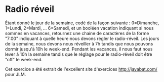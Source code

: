 
# Radio réveil #
Étant donné le jour de la semaine, codé de la façon suivante : 0=Dimanche,
1=Lundi, 2=Mardi, ... 6=Samedi, et un booléen vacation indiquant si nous
sommes en vacances, retournez une chaine de caractères de la forme "7:00"
indiquant à quelle heure nous devons régler le radio-réveil. Les jours de la
semaine, nous devons nous réveiller à 7h tandis que nous pouvons dormir
jusqu'à 10h le week-end. Pendant les vacances, il nous faut nous lever à 10h
la semaine tandis que le réglage pour le radio-réveil doit être "off" le
week-end.

Cet exercice a été extrait de l'excellent site d'exercices
http://javabat.com/ pour JLM.

